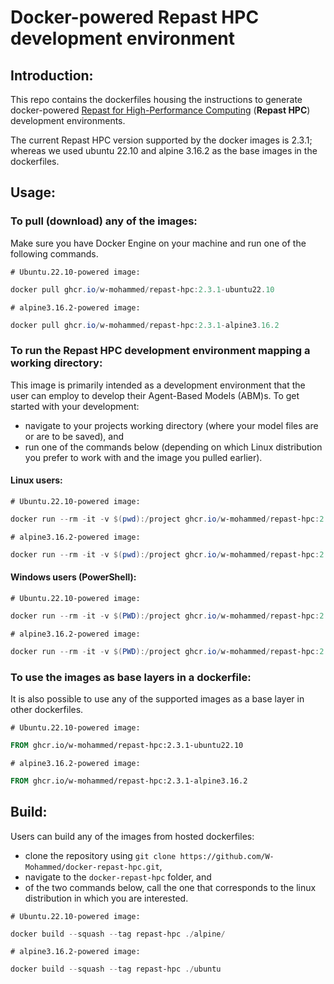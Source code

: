 # Docker-powered Repast HPC development environment

## Introduction:
This repo contains the dockerfiles housing the instructions to generate docker-powered [Repast for High-Performance Computing](https://repast.github.io/repast_hpc.html) (**Repast HPC**) development environments.

The current Repast HPC version supported by the docker images is 2.3.1; whereas we used ubuntu 22.10 and alpine 3.16.2 as the base images in the dockerfiles.

## Usage:
### To pull (download) any of the images:
Make sure you have Docker Engine on your machine and run one of the following commands.

`# Ubuntu.22.10-powered image:`
```powershell
docker pull ghcr.io/w-mohammed/repast-hpc:2.3.1-ubuntu22.10
```
`# alpine3.16.2-powered image:`
```powershell
docker pull ghcr.io/w-mohammed/repast-hpc:2.3.1-alpine3.16.2
```

### To run the Repast HPC development environment mapping a working directory: 
This image is primarily intended as a development environment that the user can employ to develop their Agent-Based Models (ABM)s. To get started with your development: 
- navigate to your projects working directory (where your model files are or are to be saved), and
- run one of the commands below (depending on which Linux distribution you prefer to work with and the image you pulled earlier).

#### Linux users:
`# Ubuntu.22.10-powered image:`
```powershell
docker run --rm -it -v $(pwd):/project ghcr.io/w-mohammed/repast-hpc:2.3.1-ubuntu22.10
```
`# alpine3.16.2-powered image:`
```powershell
docker run --rm -it -v $(pwd):/project ghcr.io/w-mohammed/repast-hpc:2.3.1-alpine3.16.2
```
#### Windows users (PowerShell):
`# Ubuntu.22.10-powered image:`
```powershell
docker run --rm -it -v $(PWD):/project ghcr.io/w-mohammed/repast-hpc:2.3.1-ubuntu22.10
```
`# alpine3.16.2-powered image:`
```powershell
docker run --rm -it -v $(PWD):/project ghcr.io/w-mohammed/repast-hpc:2.3.1-alpine3.16.2
```

### To use the images as base layers in a dockerfile:
It is also possible to use any of the supported images as a base layer in other dockerfiles. 

`# Ubuntu.22.10-powered image:`
```dockerfile
FROM ghcr.io/w-mohammed/repast-hpc:2.3.1-ubuntu22.10
```
`# alpine3.16.2-powered image:`
```dockerfile
FROM ghcr.io/w-mohammed/repast-hpc:2.3.1-alpine3.16.2
```

## Build:
Users can build any of the images from hosted dockerfiles:
- clone the repository using `git clone https://github.com/W-Mohammed/docker-repast-hpc.git`,
- navigate to the `docker-repast-hpc` folder, and 
- of the two commands below, call the one that corresponds to the linux distribution in which you are interested.

`# Ubuntu.22.10-powered image:`
```powershell
docker build --squash --tag repast-hpc ./alpine/
```
`# alpine3.16.2-powered image:`
```powershell
docker build --squash --tag repast-hpc ./ubuntu
```